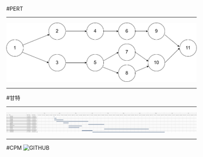 #PERT
***
![GITHUB](https://github.com/hyu325/C111156204_sys/blob/main/imgs/pert.png "pert")
***
#甘特
***
![GITHUB](https://github.com/hyu325/C111156204_sys/blob/main/imgs/gantt.png "gantt")
***
#CPM
![GITHUB](https://github.com/hyu325/C111156204_sys/blob/main/imgs/cpm.png "cpm")
